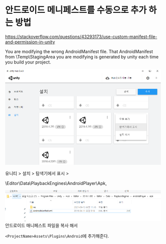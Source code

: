 # 안드로이드 메니페스트를 수동으로 추가 하는 방법

https://stackoverflow.com/questions/43293173/use-custom-manifest-file-and-permission-in-unity

You are modifying the wrong AndroidManifest file. That AndroidManifest from <ProjectName>\Temp\StagingArea you are modifying is generated by unity each time you build your project.

![](images/2021-09-13-17-01-57.png)

유니티 > 설치 > 탐색기에서 표시 >

<UnityInstallationDirecory>\Editor\Data\PlaybackEngines\AndroidPlayer\Apk,

![](images/2021-09-13-17-02-35.png)
안드로이드 매니페스트 파일을 복사 해서

`<ProjectName>Assets\Plugins\Android`에 추가해준다.
